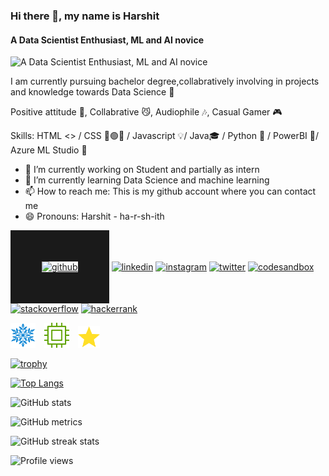 ###                                                             Hi there 👋, my name is Harshit
####                                                     A Data Scientist Enthusiast, ML and AI novice
![A Data Scientist Enthusiast, ML and AI novice](https://institute.careerguide.com/wp-content/uploads/2020/10/rpro1.gif)

I am currently pursuing bachelor degree,collabratively involving in projects and knowledge towards Data Science 🙌

Positive attitude 🌟, Collabrative 😼, Audiophile 🎶, Casual Gamer 🎮

Skills: HTML <> / CSS  🔴🟢🔵 / Javascript 💡/ Java🎓 / Python 🐍 / PowerBI 🔮/ Azure ML Studio 🔩

- 🔭 I’m currently working on Student and partially as intern 
- 🌱 I’m currently learning Data Science and machine learning 
- 📫 How to reach me: This is my github account where you can contact me 
- 😄 Pronouns: Harshit - ha-r-sh-ith 


[<img src= 'https://www.google.com/imgres?imgurl=https%3A%2F%2Fp.kindpng.com%2Fpicc%2Fs%2F694-6943896_github-logo-png-github-icon-png-transparent-png.png&imgrefurl=https%3A%2F%2Fwww.kindpng.com%2Ffree%2Fgithub-logo%2F&tbnid=6Ebm1diXT1OYVM&vet=1&docid=eOMF2QQ1Zvce-M&w=319&h=320&hl=en-US&source=sh%2Fx%2Fim' alt='github' height='40' border='50'>](https://github.com/Harshit26042004)  [<img src='https://encrypted-tbn0.gstatic.com/images?q=tbn:ANd9GcTIEPgPKowLqT-y1eacBMsD0yTcJD1o_STvAA&usqp=CAU' alt='linkedin' height='40'>](https://www.linkedin.com/in/harshit-s-apr2604/)  [<img src='https://encrypted-tbn0.gstatic.com/images?q=tbn:ANd9GcQcKvtmT0pGIvahOT5mgBaC7HwZqVmA09RNQw&usqp=CAU' alt='instagram' height='40'>](https://www.instagram.com/harshit_subramanian264/)  [<img src='https://encrypted-tbn0.gstatic.com/images?q=tbn:ANd9GcSXwdMFo53869Kw39FS7zlw0CJZx8wT-VX4ng&usqp=CAU' alt='twitter' height='40'>](https://twitter.com/Harshit_S_264)  [<img src='https://encrypted-tbn0.gstatic.com/images?q=tbn:ANd9GcRI3zoZxrxrMRnMGwh6IDgJsOHmWQFZMEBmKA&usqp=CAU' alt='codesandbox' height='40'>](https://codesandbox.io/u/harshitharshit138)  [<img src='https://encrypted-tbn0.gstatic.com/images?q=tbn:ANd9GcRu_BcsXiPqI-yaPOijvwHTqgoNDKaUUaFMCg&usqp=CAU' alt='stackoverflow' height='40'>](https://stackoverflow.com/users/harshit-s)  [<img src='https://encrypted-tbn0.gstatic.com/images?q=tbn:ANd9GcQdW829sk6aLy1SZP1EGXTTZoQEvCGlqk2pkqfA2Wnm1AqGU9gajVbZMu0BkQkOY3_-NyM&usqp=CAU' alt='hackerrank' height='40'>](harshitharshit11)  

<a href='https://archiveprogram.github.com/'><img src='https://raw.githubusercontent.com/acervenky/animated-github-badges/master/assets/acbadge.gif' width='40' height='40'></a> <a href='https://docs.github.com/en/developers'><img src='https://raw.githubusercontent.com/acervenky/animated-github-badges/master/assets/devbadge.gif' width='40' height='40'></a> <a href='https://stars.github.com/'><img src='https://raw.githubusercontent.com/acervenky/animated-github-badges/master/assets/starbadge.gif' width='35' height='35'></a> 

[![trophy](https://github-profile-trophy.vercel.app/?username=Harshit26042004&theme=radical)](https://github.com/ryo-ma/github-profile-trophy)

[![Top Langs](https://github-readme-stats.vercel.app/api/top-langs/?username=Harshit26042004)](https://github.com/anuraghazra/github-readme-stats)

![GitHub stats](https://github-readme-stats.vercel.app/api?username=Harshit26042004&show_icons=true)  

![GitHub metrics](https://metrics.lecoq.io/Harshit26042004)  

![GitHub streak stats](https://streak-stats.demolab.com/?user=Harshit26042004)  

![Profile views](https://gpvc.arturio.dev/Harshit26042004)  
